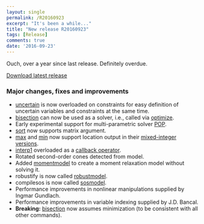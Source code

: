 ```yaml
---
layout: single
permalink: /R20160923
excerpt: "It's been a while..."
title: "New release R20160923"
tags: [Release]
comments: true
date: '2016-09-23'
---
```


Ouch, over a year since last release. Definitely overdue.

[Download latest release](/download)

### Major changes, fixes and improvements

* [uncertain](/commands/uncertain) is now overloaded on constraints for easy definition of uncertain variables and constraints at the same time.
* [bisection](/commands/bisection) can now be used as a solver, i.e., called via [optimize](/command/tutorial).
* Early experimental support for multi-parametric solver [POP](/solver/pop).
* [sort](/command/sort) now supports matrix argument.
* [max](/command/max) and [min](/command/min) now support location output in their [mixed-integer versions](/tutorial/nonlinearoperatorsmixedinteger).
* [interp1](/command/interp1) overloaded as a [callback operator](/tutorial/nonlinearoperatorscallback).
* Rotated second-order cones detected from model.
* Added [momentmodel](/command/momentmodel) to create a moment relaxation model without solving it. 
* robustify is now called [robustmodel](/command/robustmodel).
* compilesos is now called [sosmodel](/command/sosmodel). 
* Performance improvements in nonlinear manipulations supplied by Ingmar Gundlach.
* Performance improvements in variable indexing supplied by J.D. Bancal.
* **Breaking:** [bisection](/commands/bisection) now assumes minimization (to be consistent with all other commands).

